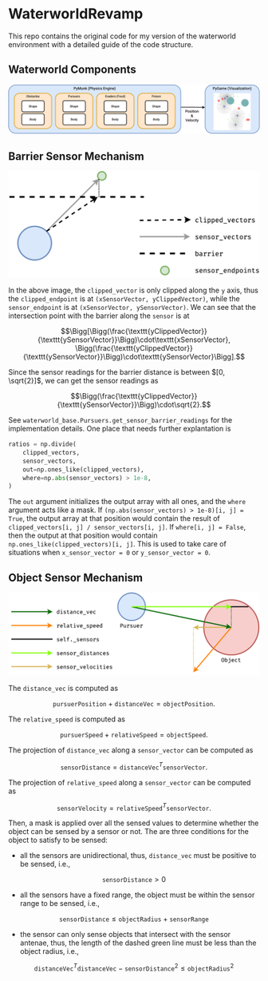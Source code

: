 # WaterworldRevamp

This repo contains the original code for my version of the waterworld environment with a detailed guide of the code structure.

## Waterworld Components

![components](imgs/WaterWorldStructure.png)

## Barrier Sensor Mechanism

![barrier sensor mechanism](imgs/sensor_barrier.png)

In the above image, the `clipped_vector` is only clipped along the `y` axis, thus the `clipped_endpoint` is at `(xSensorVector, yClippedVector)`, while the `sensor_endpoint` is at `(xSensorVector, ySensorVector)`. We can see that the intersection point with the barrier along the `sensor` is at

$$\Bigg[\Bigg(\frac{\texttt{yClippedVector}}{\texttt{ySensorVector}}\Bigg)\cdot\texttt{xSensorVector}, \Bigg(\frac{\texttt{yClippedVector}}{\texttt{ySensorVector}}\Bigg)\cdot\texttt{ySensorVector}\Bigg].$$

Since the sensor readings for the barrier distance is between $[0, \sqrt{2}]$, we can get the sensor readings as

$$\Bigg(\frac{\texttt{yClippedVector}}{\texttt{ySensorVector}}\Bigg)\cdot\sqrt{2}.$$

See `waterworld_base.Pursuers.get_sensor_barrier_readings` for the implementation details. One place that needs further explantation is 

```python
ratios = np.divide(
    clipped_vectors,
    sensor_vectors,
    out=np.ones_like(clipped_vectors),
    where=np.abs(sensor_vectors) > 1e-8,
)
```

The `out` argument initializes the output array with all ones, and the `where` argument acts like a mask. If `(np.abs(sensor_vectors) > 1e-8)[i, j] = True`, the output array at that position would contain the result of `clipped_vectors[i, j] / sensor_vectors[i, j]`. If `where[i, j] = False`, then the output at that position would contain `np.ones_like(clipped_vectors)[i, j]`. This is used to take care of situations when `x_sensor_vector = 0` or `y_sensor_vector = 0`.


## Object Sensor Mechanism

![object sensor mechanism](imgs/sensor_object.png)

The `distance_vec` is computed as

$$\texttt{pursuerPosition} + \texttt{distanceVec} = \texttt{objectPosition}.$$

The `relative_speed` is computed as

$$\texttt{pursuerSpeed} + \texttt{relativeSpeed} = \texttt{objectSpeed}.$$

The projection of `distance_vec` along a `sensor_vector` can be computed as

$$\texttt{sensorDistance} = \texttt{distanceVec}^T\texttt{sensorVector}.$$

The projection of `relative_speed` along a `sensor_vector` can be computed as

$$\texttt{sensorVelocity} = \texttt{relativeSpeed}^T\texttt{sensorVector}.$$

Then, a mask is applied over all the sensed values to determine whether the object can be sensed by a sensor or not. The are three conditions for the object to satisfy to be sensed:

- all the sensors are unidirectional, thus, `distance_vec` must be positive to be sensed, i.e.,

$$\texttt{sensorDistance} > 0$$

- all the sensors have a fixed range, the object must be within the sensor range to be sensed, i.e.,

$$\texttt{sensorDistance} \leq \texttt{objectRadius} + \texttt{sensorRange}$$

- the sensor can only sense objects that intersect with the sensor antenae, thus, the length of the dashed green line must be less than the object radius, i.e.,

$$\texttt{distanceVec}^T\texttt{distanceVec} - \texttt{sensorDistance}^2 \leq \texttt{objectRadius}^2$$



